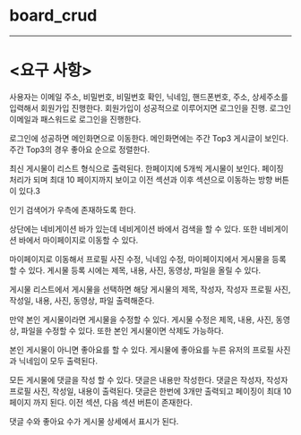 # board_crud
-----------
# <요구 사항>
사용자는 이메일 주소, 비밀번호, 비밀번호 확인, 닉네임, 핸드폰번호, 주소, 상세주소를 입력해서 회원가입 진행한다.
회원가입이 성공적으로 이루어지면 로그인을 진행.
로그인 이메일과 패스워드로 로그인을 진행한다.

로그인에 성공하면 메인화면으로 이동한다.
메인화면에는 주간 Top3 게시글이 보인다.
주간 Top3의 경우 좋아요 순으로 정렬한다.

최신 게시물이 리스트 형식으로 출력된다.
한페이지에 5개씩 게시물이 보인다.
페이징 처리가 되며 최대 10 페이지까지 보이고 이전 섹션과 이후 섹션으로 이동하는 방향 버튼이 있다.3

인기 검색어가 우측에 존재하도록 한다.

상단에는 네비게이션 바가 있는데 네비게이션 바에서 검색을 할 수 있다.
또한 네비게이션 바에서 마이페이지로 이동할 수 있다.

마이페이지로 이동해서 프로필 사진 수정, 닉네임 수정, 마이페이지에서 게시물을 등록할 수 있다.
게시물 등록 시에는 제목, 내용, 사진, 동영상, 파일을 올릴 수 있다.

게시물 리스트에서 게시물을 선택하면 해당 게시물의 제목, 작성자, 작성자 프로필 사진, 작성일, 내용, 사진, 동영상, 파일 출력해준다.

만약 본인 게시물이라면 게시물을 수정할 수 있다.
게시물 수정은 제목, 내용, 사진, 동영상, 파일을 수정할 수 있다.
또한 본인 게시물이면 삭제도 가능하다.

본인 게시물이 아니면 좋아요를 할 수 있다.
게시물에 좋아요를 누른 유저의 프로필 사진과 닉네임이 모두 출력된다.

모든 게시물에 댓글을 작성 할 수 있다.
댓글은 내용만 작성한다.
댓글은 작성자, 작성자 프로필 사진, 작성일, 내용이 출력된다.
댓글은 한번에 3개만 출력되고 페이징이 최대 10페이지 까지 된다.
이전 섹션, 다음 섹션 버튼이 존재한다.

댓글 수와 좋아요 수가 게시물 상세에서 표시가 된다.
